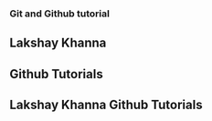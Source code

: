 ### Git and Github tutorial

## Lakshay Khanna

## Github Tutorials

## Lakshay Khanna Github Tutorials
